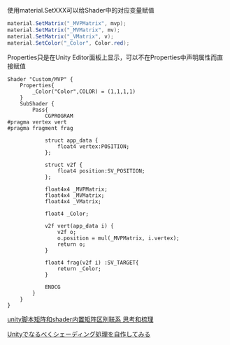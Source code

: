 使用material.SetXXX可以给Shader中的对应变量赋值

```csharp
material.SetMatrix("_MVPMatrix", mvp);
material.SetMatrix("_MVMatrix", mv);
material.SetMatrix("_VMatrix", v);
material.SetColor("_Color", Color.red);
```

Properties只是在Unity Editor面板上显示，可以不在Properties中声明属性而直接赋值
```shader
Shader "Custom/MVP" {
    Properties{
        _Color("Color",COLOR) = (1,1,1,1)
    }
    SubShader {
        Pass{
            CGPROGRAM
#pragma vertex vert
#pragma fragment frag

            struct app_data {
                float4 vertex:POSITION;
            };

            struct v2f {
                float4 position:SV_POSITION;
            };

            float4x4 _MVPMatrix;
            float4x4 _MVMatrix;
            float4x4 _VMatrix;

            float4 _Color;

            v2f vert(app_data i) {
                v2f o;
                o.position = mul(_MVPMatrix, i.vertex);
                return o;
            }

            float4 frag(v2f i) :SV_TARGET{
                return _Color;
            }

            ENDCG
        }
    }
}
```

[unity脚本矩阵和shader内置矩阵区别联系 思考和梳理](http://lib.csdn.net/article/47/36766?knId=1280)

[Unityでなるべくシェーディング処理を自作してみる](http://esprog.hatenablog.com/entry/2016/04/14/184423)